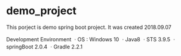 # demo_project

This porject is demo spring boot project.
It was created 2018.09.07


Development Environment
ㆍOS : Windows 10
ㆍJava8
ㆍSTS 3.9.5
ㆍspringBoot 2.0.4
ㆍGradle 2.2.1

